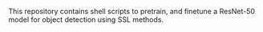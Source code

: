This repository contains shell scripts to pretrain, and finetune a ResNet-50 model for object detection using SSL methods.
